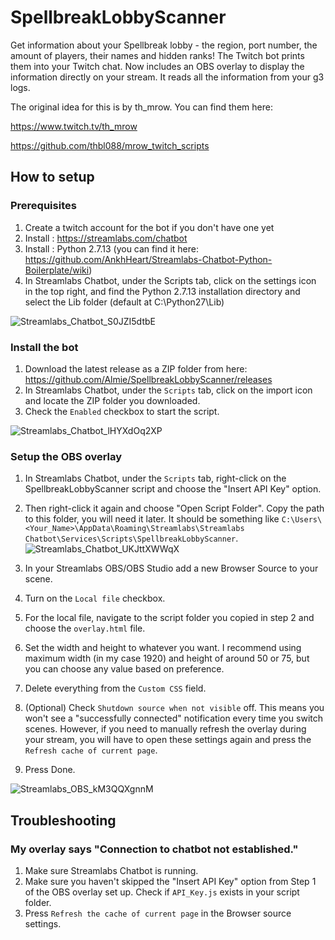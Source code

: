 # SpellbreakLobbyScanner
Get information about your Spellbreak lobby - the region, port number, the amount of players, their names and hidden ranks! The Twitch bot prints them into your Twitch chat. Now includes an OBS overlay to display the information directly on your stream. It reads all the information from your g3 logs.

The original idea for this is by th_mrow. You can find them here:

https://www.twitch.tv/th_mrow

https://github.com/thbl088/mrow_twitch_scripts

## How to setup

### Prerequisites
1. Create a twitch account for the bot if you don't have one yet
2. Install : https://streamlabs.com/chatbot
3. Install : Python 2.7.13 (you can find it here: https://github.com/AnkhHeart/Streamlabs-Chatbot-Python-Boilerplate/wiki)
4. In Streamlabs Chatbot, under the Scripts tab, click on the settings icon in the top right, and find the Python 2.7.13 installation directory and select the Lib folder (default at C:\Python27\Lib)

![Streamlabs_Chatbot_S0JZI5dtbE](https://user-images.githubusercontent.com/6078092/151444037-42baaa01-1bde-4b75-81bc-d5225ff98907.png)

### Install the bot
1. Download the latest release as a ZIP folder from here: https://github.com/Almie/SpellbreakLobbyScanner/releases
2. In Streamlabs Chatbot, under the `Scripts` tab, click on the import icon and locate the ZIP folder you downloaded.
3. Check the `Enabled` checkbox to start the script.

![Streamlabs_Chatbot_lHYXdOq2XP](https://user-images.githubusercontent.com/6078092/151443975-494ecfba-fb37-4445-a707-19ad230c8fdd.png)

### Setup the OBS overlay
1. In Streamlabs Chatbot, under the `Scripts` tab, right-click on the SpellbreakLobbyScanner script and choose the "Insert API Key" option.
2. Then right-click it again and choose "Open Script Folder". Copy the path to this folder, you will need it later. It should be something like `C:\Users\<Your_Name>\AppData\Roaming\Streamlabs\Streamlabs Chatbot\Services\Scripts\SpellbreakLobbyScanner`.
![Streamlabs_Chatbot_UKJttXWWqX](https://user-images.githubusercontent.com/6078092/151444972-ed770de5-0418-4bd4-af11-08b38a5bcc98.png)

3. In your Streamlabs OBS/OBS Studio add a new Browser Source to your scene.
4. Turn on the `Local file` checkbox.
5. For the local file, navigate to the script folder you copied in step 2 and choose the `overlay.html` file.
6. Set the width and height to whatever you want. I recommend using maximum width (in my case 1920) and height of around 50 or 75, but you can choose any value based on preference.
7. Delete everything from the `Custom CSS` field.
8. (Optional) Check `Shutdown source when not visible` off. This means you won't see a "successfully connected" notification every time you switch scenes. However, if you need to manually refresh the overlay during your stream, you will have to open these settings again and press the `Refresh cache of current page`.
9. Press Done.

![Streamlabs_OBS_kM3QQXgnnM](https://user-images.githubusercontent.com/6078092/151447048-7030eff2-f6d6-4770-9068-ab9f59fe23a8.png)

## Troubleshooting

### My overlay says "Connection to chatbot not established."
1. Make sure Streamlabs Chatbot is running.
2. Make sure you haven't skipped the "Insert API Key" option from Step 1 of the OBS overlay set up. Check if `API_Key.js` exists in your script folder.
3. Press `Refresh the cache of current page` in the Browser source settings.
